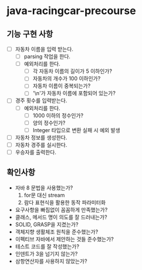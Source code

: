# java-racingcar-precourse

## 기능 구현 사항
- [ ] 자동차 이름을 입력 받는다.
    - [ ] parsing 작업을 한다.
    - [ ] 예외처리를 한다.
        - [ ] 각 자동차 이름의 길이가 5 이하인가?
        - [ ] 자동차의 개수가 100 이하인가?
        - [ ] 자동차 이름이 중복되는가?
        - [ ] '\n'가 자동차 이름에 포함되어 있는가?
- [ ] 경주 횟수를 입력받는다. 
    - [ ] 예외처리를 한다.
      - [ ] 1000 이하의 정수인가?
      - [ ] 양의 정수인가?
      - [ ] Integer 타입으로 변환 실패 시 예외 발생
- [ ] 자동차 정보를 생성한다.
- [ ] 자동차 경주를 실시한다.
- [ ] 우승자를 출력한다.

## 확인사항
- 자바 8 문법을 사용했는가?
  1. for문 대신 stream
  2. 람다 표현식을 활용한 동작 파라미터화
- 요구사항을 빠짐없이 꼼꼼하게 만족했는가?
- 클래스, 메서드 명이 의도를 잘 드러내는가?
- SOLID, GRASP을 지켰는가?
- 객체지향 생활체조 원칙을 준수했는가?
- 이펙티브 자바에서 제안하는 것들 준수했는가?
- 테스트 코드를 잘 작성했는가?
- 인덴트가 3을 넘기지 않는가?
- 삼항연산자를 사용하지 않았는가? 

